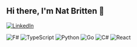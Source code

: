 ## Hi there, I'm Nat Britten 👋

[![LinkedIn](https://img.shields.io/badge/LinkedIn-blue?style=flat&logo=linkedin)](https://www.linkedin.com/in/nathaniel-britten-453b69127/)

![F#](https://img.shields.io/badge/F%23-blue?style=flat&logo=fsharp) ![TypeScript](https://img.shields.io/badge/TypeScript-3178C6?style=flat&logo=typescript&logoColor=white) ![Python](https://img.shields.io/badge/Python-3776AB?style=flat&logo=python&logoColor=white) ![Go](https://img.shields.io/badge/Go-00ADD8?style=flat&logo=go&logoColor=white) ![C#](https://img.shields.io/badge/C%23-239120?style=flat&logo=csharp&logoColor=white) ![React](https://img.shields.io/badge/React-61DAFB?style=flat&logo=react&logoColor=black) 




<!--
**nbritten/nbritten** is a ✨ _special_ ✨ repository because its `README.md` (this file) appears on your GitHub profile.

Here are some ideas to get you started:

- 🔭 I’m currently working on ...
- 🌱 I’m currently learning ...
- 👯 I’m looking to collaborate on ...
- 🤔 I’m looking for help with ...
- 💬 Ask me about ...
- 📫 How to reach me: ...
- 😄 Pronouns: ...
- ⚡ Fun fact: ...
-->
